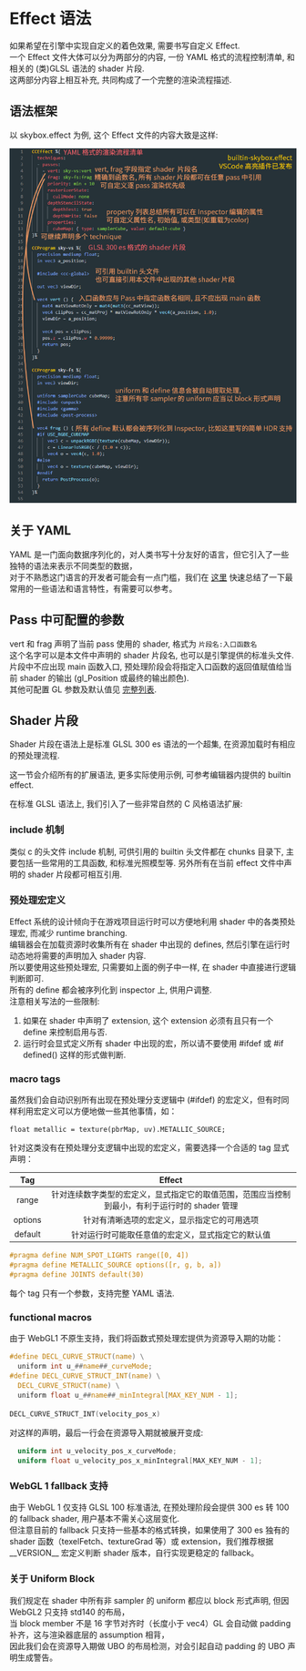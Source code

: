 # Effect 语法

如果希望在引擎中实现自定义的着色效果, 需要书写自定义 Effect.<br>
一个 Effect 文件大体可以分为两部分的内容, 一份 YAML 格式的流程控制清单, 和相关的 (类)GLSL 语法的 shader 片段.<br>
这两部分内容上相互补充, 共同构成了一个完整的渲染流程描述.

## 语法框架
以 skybox.effect 为例, 这个 Effect 文件的内容大致是这样:

![effect](effect.png)

## 关于 YAML
YAML 是一门面向数据序列化的，对人类书写十分友好的语言，但它引入了一些独特的语法来表示不同类型的数据，<br>
对于不熟悉这门语言的开发者可能会有一点门槛，我们在 [这里](yaml-101.md) 快速总结了一下最常用的一些语法和语言特性，有需要可以参考。

## Pass 中可配置的参数
vert 和 frag 声明了当前 pass 使用的 shader, 格式为 `片段名:入口函数名`<br>
这个名字可以是本文件中声明的 shader 片段名, 也可以是引擎提供的标准头文件.
片段中不应出现 main 函数入口, 预处理阶段会将指定入口函数的返回值赋值给当前 shader 的输出 (gl_Position 或最终的输出颜色).<br>
其他可配置 GL 参数及默认值见 [完整列表](pass-parameter-list.md).

## Shader 片段
Shader 片段在语法上是标准 GLSL 300 es 语法的一个超集, 在资源加载时有相应的预处理流程.

这一节会介绍所有的扩展语法, 更多实际使用示例, 可参考编辑器内提供的 builtin effect.

在标准 GLSL 语法上, 我们引入了一些非常自然的 C 风格语法扩展:

### include 机制
类似 c 的头文件 include 机制, 可供引用的 builtin 头文件都在 chunks 目录下, 主要包括一些常用的工具函数, 和标准光照模型等. 另外所有在当前 effect 文件中声明的 shader 片段都可相互引用.

### 预处理宏定义
Effect 系统的设计倾向于在游戏项目运行时可以方便地利用 shader 中的各类预处理宏, 而减少 runtime branching.<br>
编辑器会在加载资源时收集所有在 shader 中出现的 defines, 然后引擎在运行时动态地将需要的声明加入 shader 内容.<br>
所以要使用这些预处理宏, 只需要如上面的例子中一样, 在 shader 中直接进行逻辑判断即可.<br>
所有的 define 都会被序列化到 inspector 上, 供用户调整.<br>
注意相关写法的一些限制:
1. 如果在 shader 中声明了 extension, 这个 extension 必须有且只有一个 define 来控制启用与否.
2. 运行时会显式定义所有 shader 中出现的宏，所以请不要使用 #ifdef 或 #if defined() 这样的形式做判断.

### macro tags
虽然我们会自动识别所有出现在预处理分支逻辑中 (#ifdef) 的宏定义，但有时同样利用宏定义可以方便地做一些其他事情，如：
```
float metallic = texture(pbrMap, uv).METALLIC_SOURCE;
```
针对这类没有在预处理分支逻辑中出现的宏定义，需要选择一个合适的 tag 显式声明：<br>

| Tag     | Effect |
|:-------:|:------:|
| range   | 针对连续数字类型的宏定义，显式指定它的取值范围，范围应当控制到最小，有利于运行时的 shader 管理 |
| options | 针对有清晰选项的宏定义，显示指定它的可用选项 |
| default | 针对运行时可能取任意值的宏定义，显式指定它的默认值 |

```glsl
#pragma define NUM_SPOT_LIGHTS range([0, 4])
#pragma define METALLIC_SOURCE options([r, g, b, a])
#pragma define JOINTS default(30)
```
每个 tag 只有一个参数，支持完整 YAML 语法.

### functional macros
由于 WebGL1 不原生支持，我们将函数式预处理宏提供为资源导入期的功能：
```c
#define DECL_CURVE_STRUCT(name) \
  uniform int u_##name##_curveMode;
#define DECL_CURVE_STRUCT_INT(name) \
  DECL_CURVE_STRUCT(name) \
  uniform float u_##name##_minIntegral[MAX_KEY_NUM - 1];

DECL_CURVE_STRUCT_INT(velocity_pos_x)
```
对这样的声明，最后一行会在资源导入期就被展开变成:
```glsl
  uniform int u_velocity_pos_x_curveMode;
  uniform float u_velocity_pos_x_minIntegral[MAX_KEY_NUM - 1];
```

### WebGL 1 fallback 支持
由于 WebGL 1 仅支持 GLSL 100 标准语法, 在预处理阶段会提供 300 es 转 100 的 fallback shader, 用户基本不需关心这层变化.<br>
但注意目前的 fallback 只支持一些基本的格式转换，如果使用了 300 es 独有的 shader 函数（texelFetch、textureGrad 等）或 extension，我们推荐根据 \_\_VERSION__ 宏定义判断 shader 版本，自行实现更稳定的 fallback。

### 关于 Uniform Block
我们规定在 shader 中所有非 sampler 的 uniform 都应以 block 形式声明, 但因 WebGL2 只支持 std140 的布局，<br>
当 block member 不是 16 字节对齐时（长度小于 vec4）GL 会自动做 padding 补齐，这与渲染器底层的 assumption 相背，<br>
因此我们会在资源导入期做 UBO 的布局检测，对会引起自动 padding 的 UBO 声明生成警告。
